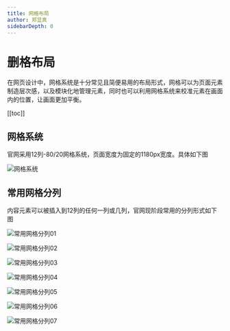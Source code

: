 ```yaml
---
title: 网格布局
author: 郑显真
sidebarDepth: 0
---
```


# 删格布局


在网页设计中，网格系统是十分常见且简便易用的布局形式，网格可以为页面元素制造层次感，以及模块化地管理元素，同时也可以利用网格系统来校准元素在画面内的位置，让画面更加平衡。


[[toc]]


## 网格系统


官网采用12列-80/20网格系统，页面宽度为固定的1180px宽度。具体如下图

![网格系统](http://baiduyun-guideline.bj.bcebos.com/portal%2Flayout%2F%E7%BD%91%E6%A0%BC%E7%B3%BB%E7%BB%9F%402x.jpg)


## 常用网格分列


内容元素可以被插入到12列的任何一列或几列，官网现阶段常用的分列形式如下图


![常用网格分列01](http://baiduyun-guideline.bj.bcebos.com/portal%2Flayout%2F%E5%B8%B8%E7%94%A8%E7%BD%91%E6%A0%BC%E5%88%86%E5%88%971%402x.jpg)


![常用网格分列02](http://baiduyun-guideline.bj.bcebos.com/portal%2Flayout%2F%E5%B8%B8%E7%94%A8%E7%BD%91%E6%A0%BC%E5%88%86%E5%88%972%402x.jpg)


![常用网格分列03](http://baiduyun-guideline.bj.bcebos.com/portal%2Flayout%2F%E5%B8%B8%E7%94%A8%E7%BD%91%E6%A0%BC%E5%88%86%E5%88%973%402x.jpg)


![常用网格分列04](http://baiduyun-guideline.bj.bcebos.com/portal%2Flayout%2F%E5%B8%B8%E7%94%A8%E7%BD%91%E6%A0%BC%E5%88%86%E5%88%974%402x.jpg)


![常用网格分列05](http://baiduyun-guideline.bj.bcebos.com/portal%2Flayout%2F%E5%B8%B8%E7%94%A8%E7%BD%91%E6%A0%BC%E5%88%86%E5%88%975%402x.jpg)


![常用网格分列06](http://baiduyun-guideline.bj.bcebos.com/portal%2Flayout%2F%E5%B8%B8%E7%94%A8%E7%BD%91%E6%A0%BC%E5%88%86%E5%88%976%402x.jpg)


![常用网格分列07](http://baiduyun-guideline.bj.bcebos.com/portal%2Flayout%2F%E5%B8%B8%E7%94%A8%E7%BD%91%E6%A0%BC%E5%88%86%E5%88%977%402x.jpg)




